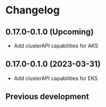 # Changelog

## 0.17.0-0.1.0 (Upcoming)

* Add clusterAPI capabilities for AKS

## 0.17.0-0.1.0 (2023-03-31)

* Add clusterAPI capabilities for EKS

## Previous development
